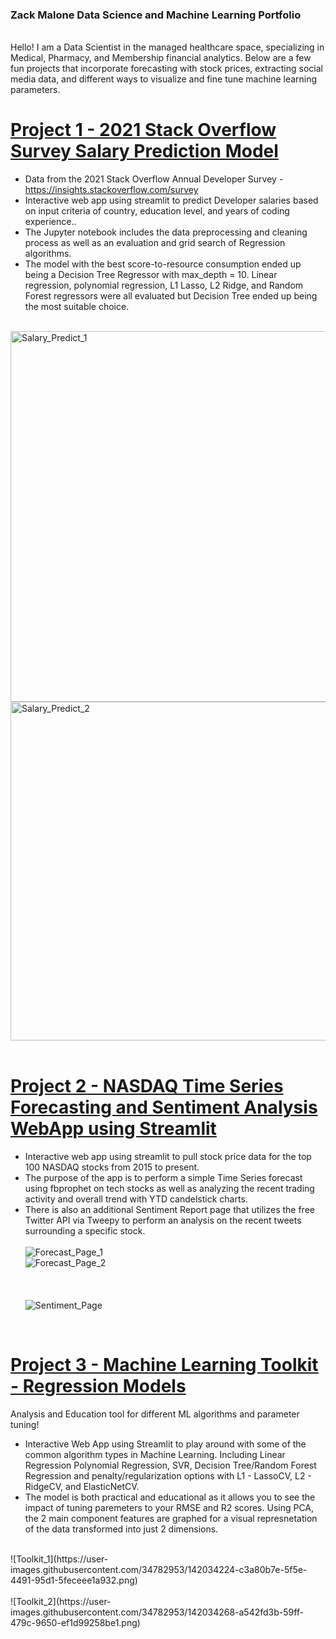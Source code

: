 <h3>Zack Malone Data Science and Machine Learning Portfolio</h3> <br>
Hello! I am a Data Scientist in the managed healthcare space, specializing in Medical, Pharmacy, and Membership financial analytics. Below are a few fun projects that incorporate forecasting with stock prices, extracting social media data, and different ways to visualize and fine tune machine learning parameters.
<br>

# [Project 1 - 2021 Stack Overflow Survey Salary Prediction Model](https://github.com/zmalone91/Developer_Salary)

* Data from the 2021 Stack Overflow Annual Developer Survey - https://insights.stackoverflow.com/survey
* Interactive web app using streamlit to predict Developer salaries based on input criteria of country, education level, and years of coding experience..<br>
* The Jupyter notebook includes the data preprocessing and cleaning process as well as an evaluation and grid search of Regression algorithms.<br>
* The model with the best score-to-resource consumption ended up being a Decision Tree Regressor with max_depth = 10. Linear regression, polynomial regression, L1 Lasso, L2 Ridge, and Random Forest regressors were all evaluated but Decision Tree ended up being the most suitable choice.<br>
<br>
<img width="593" alt="Salary_Predict_1" src="https://user-images.githubusercontent.com/34782953/141933850-a99b2d78-a484-41a1-9911-5ab3c3d4a9f9.png"><br>
<img width="542" alt="Salary_Predict_2" src="https://user-images.githubusercontent.com/34782953/141933865-d248a219-0cf7-40bf-9db2-65d153971887.png"><br>
<br>

# [Project 2 - NASDAQ Time Series Forecasting and Sentiment Analysis WebApp using Streamlit](https://github.com/zmalone91/Stock_Prediction)
* Interactive web app using streamlit to pull stock price data for the top 100 NASDAQ stocks from 2015 to present.<br>
* The purpose of the app is to perform a simple Time Series forecast using fbprophet on tech stocks as well as analyzing the recent trading activity and overall trend with YTD candelstick charts. <br>
* There is also an additional Sentiment Report page that utilizes the free Twitter API via Tweepy to perform an analysis on the recent tweets surrounding a specific stock. <br><br>
![Forecast_Page_1](https://user-images.githubusercontent.com/34782953/141825954-ff8c391a-063f-4c67-96e8-1991dc0dac4e.png)<br>
![Forecast_Page_2](https://user-images.githubusercontent.com/34782953/141826018-2674a5ba-995b-423a-bba1-ac7aa5992f89.png)<br>
<br><br><br>
![Sentiment_Page](https://user-images.githubusercontent.com/34782953/141826079-e901f7a7-0f59-49f2-a7bd-5c729c9bec7b.png)<br>
<br>

# [Project 3 - Machine Learning Toolkit - Regression Models](https://github.com/zmalone91/ML_Toolkit)
Analysis and Education tool for different ML algorithms and parameter tuning!

* Interactive Web App using Streamlit to play around with some of the common algorithm types in Machine Learning. Including Linear Regression Polynomial Regression, SVR, Decision Tree/Random Forest Regression and penalty/regularization options with L1 - LassoCV, L2 - RidgeCV, and ElasticNetCV. <br>
* The model is both practical and educational as it allows you to see the impact of tuning paremeters to your RMSE and R2 scores. Using PCA, the 2 main component features are graphed for a visual represnetation of the data transformed into just 2 dimensions. <br>
<br>
![Toolkit_1](https://user-images.githubusercontent.com/34782953/142034224-c3a80b7e-5f5e-4491-95d1-5feceee1a932.png)<br>
<br>
![Toolkit_2](https://user-images.githubusercontent.com/34782953/142034268-a542fd3b-59ff-479c-9650-ef1d99258be1.png)

